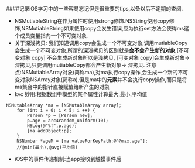 ####记录iOS学习中的一些容易忘记但是很重要的tips,以备以后不定期的查阅.
* NSMutiableString在作为属性时使用strong修饰.NSString使用copy修饰,NSMutiableString如果使用copy会发生错误,应为执行set方法会使得ms这个成员变量指向一个不可变对象.
* 关于深浅拷贝: 我们知道调用copy会生成一个不可变对象,调用mutiableCopy会生成一个不可变对象,所谓的深浅拷贝的区别就是**会不会产生新的对象**,[不可变对象 copy] 不会生成新对象所以是浅拷贝, [可变对象 copy]会生成新对象->深拷贝,只要调用mutiableCopy都会产生新对象-> 深拷贝.
注意点:NSMutiableArray对象(简称ma),对ma执行copy操作,会生成一个新的不可变对象NSArray对象(简称a),但是ma中的**元素**并不会执行copy操作,而只是将ma集合中的指针直接赋值给新产生的对象
* kvc 妙用:根据数组中模型的某个属性计算最大,最小,平均值

```objc
NSMutableArray *ma = [NSMutableArray array];
    for (int i = 0; i < 5; i ++) {
        Person *p = [Person new];
        p.age = arc4random_uniform(10);
        NSLog(@"%f",p.age);
        [ma addObject:p];
    }
    NSNumber *ageM = [ma valueForKeyPath:@"@max.age"];
    //@min(最小),@avg(平均值)
```
* iOS中的事件传递机制:当app接收到触摸事件后